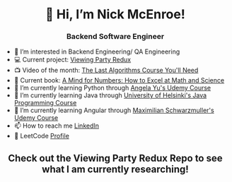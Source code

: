 <h1 align= "center">👋 Hi, I’m Nick McEnroe!</h1>
<h3 align= "center">Backend Software Engineer</h3>
  
- 👀 I’m interested in Backend Engineering/ QA Engineering
- 💻 Current project: [Viewing Party Redux](https://github.com/NSMcEnroe/Viewing_Party_Redux)
- 📺 Video of the month: [The Last Algorithms Course You'll Need](https://frontendmasters.com/courses/algorithms/)
- 📖 Current book: [A Mind for Numbers: How to Excel at Math and Science](https://barbaraoakley.com/books/a-mind-for-numbers/)
- 🌱 I’m currently learning Python through [Angela Yu's Udemy Course](https://www.udemy.com/course/100-days-of-code/?couponCode=ST22FS22724)
- 🌱 I’m currently learning Java through [University of Helsinki's Java Programming Course](https://java-programming.mooc.fi/)
- 🌱 I’m currently learning Angular through [Maximilian Schwarzmuller's Udemy Course](https://www.udemy.com/course/the-complete-guide-to-angular-2/?couponCode=ST14MT32124)
- 📫 How to reach me [LinkedIn](https://www.linkedin.com/in/nicholasmcenroe/)
- 🧠 LeetCode [Profile](https://leetcode.com/nsmcenro/)

<h2 align= "center">Check out the Viewing Party Redux Repo to see what I am currently researching! </h3>
